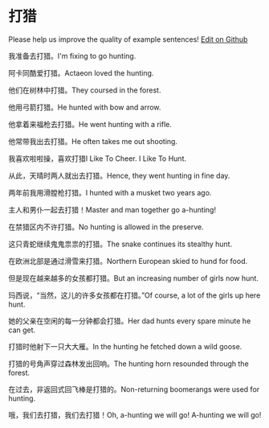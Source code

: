 # 打猎

Please help us improve the quality of example sentences! [Edit on Github](https://github.com/jiyushe/jiyu-example-sentence-source/blob/main/chinese/dalie.md)

<p><span class="chinese">我准备去打猎。</span><span class="english">I'm fixing to go hunting.</span></p>

<p><span class="chinese">阿卡同酷爱打猎。</span><span class="english">Actaeon loved the hunting.</span></p>

<p><span class="chinese">他们在树林中打猎。</span><span class="english">They coursed in the forest.</span></p>

<p><span class="chinese">他用弓箭打猎。</span><span class="english">He hunted with bow and arrow.</span></p>

<p><span class="chinese">他拿着来福枪去打猎。</span><span class="english">He went hunting with a rifle.</span></p>

<p><span class="chinese">他常带我出去打猎。</span><span class="english">He often takes me out shooting.</span></p>

<p><span class="chinese">我喜欢啦啦操，喜欢打猎</span><span class="english">I Like To Cheer. I Like To Hunt.</span></p>

<p><span class="chinese">从此，天晴时两人就出去打猎。</span><span class="english">Hence, they went hunting in fine day.</span></p>

<p><span class="chinese">两年前我用滑膛枪打猎。</span><span class="english">I hunted with a musket two years ago.</span></p>

<p><span class="chinese">主人和男仆一起去打猎！</span><span class="english">Master and man together go a-hunting!</span></p>

<p><span class="chinese">在禁猎区内不许打猎。</span><span class="english">No hunting is allowed in the preserve.</span></p>

<p><span class="chinese">这只青蛇继续鬼鬼祟祟的打猎。</span><span class="english">The snake continues its stealthy hunt.</span></p>

<p><span class="chinese">在欧洲北部是通过滑雪来打猎。</span><span class="english">Northern European skied to hund for food.</span></p>

<p><span class="chinese">但是现在越来越多的女孩都打猎。</span><span class="english">But an increasing number of girls now hunt.</span></p>

<p><span class="chinese">玛西说，“当然，这儿的许多女孩都在打猎。”</span><span class="english">Of course, a lot of the girls up here hunt.</span></p>

<p><span class="chinese">她的父亲在空闲的每一分钟都会打猎。</span><span class="english">Her dad hunts every spare minute he can get.</span></p>

<p><span class="chinese">打猎时他射下一只大大雁。</span><span class="english">In the hunting he fetched down a wild goose.</span></p>

<p><span class="chinese">打猎的号角声穿过森林发出回响。</span><span class="english">The hunting horn resounded through the forest.</span></p>

<p><span class="chinese">在过去，非返回式回飞棒是打猎的。</span><span class="english">Non-returning boomerangs were used for hunting.</span></p>

<p><span class="chinese">哦，我们去打猎，我们去打猎！</span><span class="english">Oh, a-hunting we will go! A-hunting we will go!</span></p>

